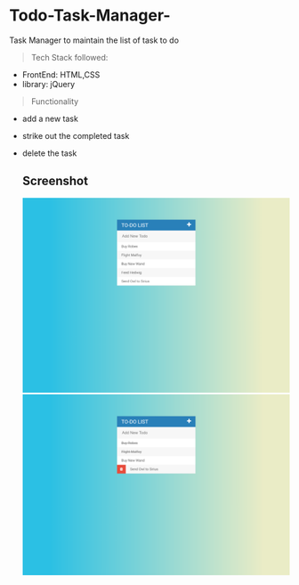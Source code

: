 # Todo-Task-Manager-
Task Manager to maintain the list of task to do

>Tech Stack followed:
* FrontEnd: HTML,CSS
* library: jQuery

>Functionality
* add a new task
* strike out the completed task
* delete the task
 

 
  
  ## Screenshot ##
  ![Page ScreenShot](/img1.png)
  ![Page ScreenShot](/img2.png)



